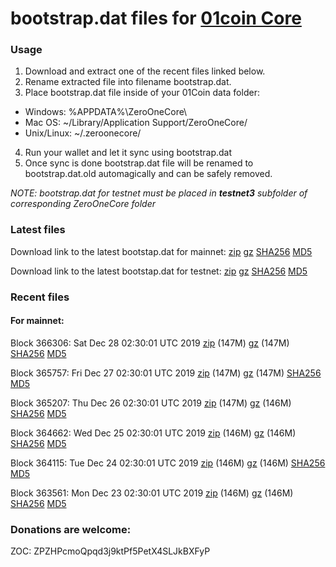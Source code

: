 # bootstrap.dat files for [01coin Core](https://01coin.io)

### Usage

1. Download and extract one of the recent files linked below.
2. Rename extracted file into filename bootstrap.dat.
3. Place bootstrap.dat file inside of your 01Coin data folder:
 - Windows: %APPDATA%\ZeroOneCore\
 - Mac OS: ~/Library/Application Support/ZeroOneCore/
 - Unix/Linux: ~/.zeroonecore/
4. Run your wallet and let it sync using bootstrap.dat
5. Once sync is done bootstrap.dat file will be renamed to bootstrap.dat.old automagically and can be safely removed.

_NOTE: bootstrap.dat for testnet must be placed in **testnet3** subfolder of corresponding ZeroOneCore folder_

### Latest files
Download link to the latest bootstap.dat for mainnet: [zip](https://files.01coin.io/mainnet/bootstrap.dat.zip) [gz](https://files.01coin.io/mainnet/bootstrap.dat.tar.gz) [SHA256](https://files.01coin.io/mainnet/sha256.txt) [MD5](https://files.01coin.io/mainnet/md5.txt)

Download link to the latest bootstap.dat for testnet: [zip](https://files.01coin.io/testnet/bootstrap.dat.zip) [gz](https://files.01coin.io/testnet/bootstrap.dat.tar.gz) [SHA256](https://files.01coin.io/testnet/sha256.txt) [MD5](https://files.01coin.io/testnet/md5.txt)

### Recent files

#### For mainnet:

Block 366306: Sat Dec 28 02:30:01 UTC 2019 [zip](https://files.01coin.io/mainnet/2019-12-28/bootstrap.dat.zip) (147M) [gz](https://files.01coin.io/mainnet/2019-12-28/bootstrap.dat.tar.gz) (147M) [SHA256](https://files.01coin.io/mainnet/2019-12-28/sha256.txt) [MD5](https://files.01coin.io/mainnet/2019-12-28/md5.txt)

Block 365757: Fri Dec 27 02:30:01 UTC 2019 [zip](https://files.01coin.io/mainnet/2019-12-27/bootstrap.dat.zip) (147M) [gz](https://files.01coin.io/mainnet/2019-12-27/bootstrap.dat.tar.gz) (147M) [SHA256](https://files.01coin.io/mainnet/2019-12-27/sha256.txt) [MD5](https://files.01coin.io/mainnet/2019-12-27/md5.txt)

Block 365207: Thu Dec 26 02:30:01 UTC 2019 [zip](https://files.01coin.io/mainnet/2019-12-26/bootstrap.dat.zip) (147M) [gz](https://files.01coin.io/mainnet/2019-12-26/bootstrap.dat.tar.gz) (146M) [SHA256](https://files.01coin.io/mainnet/2019-12-26/sha256.txt) [MD5](https://files.01coin.io/mainnet/2019-12-26/md5.txt)

Block 364662: Wed Dec 25 02:30:01 UTC 2019 [zip](https://files.01coin.io/mainnet/2019-12-25/bootstrap.dat.zip) (146M) [gz](https://files.01coin.io/mainnet/2019-12-25/bootstrap.dat.tar.gz) (146M) [SHA256](https://files.01coin.io/mainnet/2019-12-25/sha256.txt) [MD5](https://files.01coin.io/mainnet/2019-12-25/md5.txt)

Block 364115: Tue Dec 24 02:30:01 UTC 2019 [zip](https://files.01coin.io/mainnet/2019-12-24/bootstrap.dat.zip) (146M) [gz](https://files.01coin.io/mainnet/2019-12-24/bootstrap.dat.tar.gz) (146M) [SHA256](https://files.01coin.io/mainnet/2019-12-24/sha256.txt) [MD5](https://files.01coin.io/mainnet/2019-12-24/md5.txt)

Block 363561: Mon Dec 23 02:30:01 UTC 2019 [zip](https://files.01coin.io/mainnet/2019-12-23/bootstrap.dat.zip) (146M) [gz](https://files.01coin.io/mainnet/2019-12-23/bootstrap.dat.tar.gz) (146M) [SHA256](https://files.01coin.io/mainnet/2019-12-23/sha256.txt) [MD5](https://files.01coin.io/mainnet/2019-12-23/md5.txt)


### Donations are welcome:

ZOC: ZPZHPcmoQpqd3j9ktPf5PetX4SLJkBXFyP
